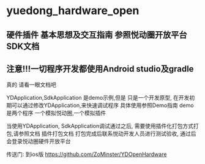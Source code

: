 # yuedong_hardware_open
## 硬件插件 基本思想及交互指南 参照悦动圈开放平台SDK文档
## 注意!!!一切程序开发都使用Android studio及gradle
真的 请看一眼文档吧

YDApplication,SdkApplication 是demo示例,但是 只是一个开发原型, 在开发初期可以通过修改YDApplication,来快速调试程序
具体使用参照Demo指南
demo 是两个程序 一个模拟悦动圈,一个模拟插件

当使用YDApplication, SdkApplication调试通过之后, 需要使用插件化打包方式打包,请参照文档 插件打包文档 打包完成后联系悦动开发人员进行测试验收,
通过后会登录悦动圈硬件开放平台

传送门: 到ios版 https://github.com/ZoMinster/YDOpenHardware
